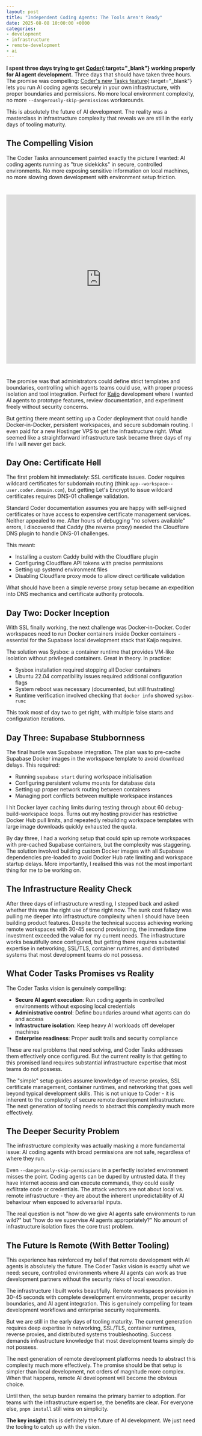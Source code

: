 ```yaml
---
layout: post
title: "Independent Coding Agents: The Tools Aren't Ready"
date: 2025-08-08 10:00:00 +0000
categories:
- development
- infrastructure
- remote-development
- ai
---
```


**I spent three days trying to get [Coder](https://coder.com){:target="_blank"} working properly for AI agent development.** Three days that should have taken three hours. The promise was compelling: [Coder's new Tasks feature](https://coder.com/blog/launch-week-2025-introducing-coder-tasks){:target="_blank"} lets you run AI coding agents securely in your own infrastructure, with proper boundaries and permissions. No more local environment complexity, no more `--dangerously-skip-permissions` workarounds.

This is absolutely the future of AI development. The reality was a masterclass in infrastructure complexity that reveals we are still in the early days of tooling maturity.

<!--more-->

## The Compelling Vision

The Coder Tasks announcement painted exactly the picture I wanted: AI coding agents running as "true sidekicks" in secure, controlled environments. No more exposing sensitive information on local machines, no more slowing down development with environment setup friction.

<div style="padding: 24px 0;">
<iframe width="100%" height="450" src="https://www.youtube.com/embed/rykDyqfHM9g" title="YouTube video player" frameborder="0" allowfullscreen></iframe>
</div>

The promise was that administrators could define strict templates and boundaries, controlling which agents teams could use, with proper process isolation and tool integration. Perfect for [Kaijo](https://kaijo.ai) development where I wanted AI agents to prototype features, review documentation, and experiment freely without security concerns.

But getting there meant setting up a Coder deployment that could handle Docker-in-Docker, persistent workspaces, and secure subdomain routing. I even paid for a new Hostinger VPS to get the infrastructure right. What seemed like a straightforward infrastructure task became three days of my life I will never get back.

## Day One: Certificate Hell

The first problem hit immediately: SSL certificate issues. Coder requires wildcard certificates for subdomain routing (think `app--workspace--user.coder.domain.com`), but getting Let's Encrypt to issue wildcard certificates requires DNS-01 challenge validation.

Standard Coder documentation assumes you are happy with self-signed certificates or have access to expensive certificate management services. Neither appealed to me. After hours of debugging "no solvers available" errors, I discovered that Caddy (the reverse proxy) needed the Cloudflare DNS plugin to handle DNS-01 challenges.

This meant:
- Installing a custom Caddy build with the Cloudflare plugin
- Configuring Cloudflare API tokens with precise permissions  
- Setting up systemd environment files
- Disabling Cloudflare proxy mode to allow direct certificate validation

What should have been a simple reverse proxy setup became an expedition into DNS mechanics and certificate authority protocols.

## Day Two: Docker Inception

With SSL finally working, the next challenge was Docker-in-Docker. Coder workspaces need to run Docker containers inside Docker containers - essential for the Supabase local development stack that Kaijo requires.

The solution was Sysbox: a container runtime that provides VM-like isolation without privileged containers. Great in theory. In practice:

- Sysbox installation required stopping all Docker containers
- Ubuntu 22.04 compatibility issues required additional configuration flags
- System reboot was necessary (documented, but still frustrating)
- Runtime verification involved checking that `docker info` showed `sysbox-runc`

This took most of day two to get right, with multiple false starts and configuration iterations.

## Day Three: Supabase Stubbornness  

The final hurdle was Supabase integration. The plan was to pre-cache Supabase Docker images in the workspace template to avoid download delays. This required:

- Running `supabase start` during workspace initialisation
- Configuring persistent volume mounts for database data
- Setting up proper network routing between containers
- Managing port conflicts between multiple workspace instances

I hit Docker layer caching limits during testing through about 60 debug-build-workspace loops. Turns out my hosting provider has restrictive Docker Hub pull limits, and repeatedly rebuilding workspace templates with large image downloads quickly exhausted the quota.

By day three, I had a working setup that could spin up remote workspaces with pre-cached Supabase containers, but the complexity was staggering. The solution involved building custom Docker images with all Supabase dependencies pre-loaded to avoid Docker Hub rate limiting and workspace startup delays. More importantly, I realised this was not the most important thing for me to be working on.

## The Infrastructure Reality Check

After three days of infrastructure wrestling, I stepped back and asked whether this was the right use of time right now. The sunk cost fallacy was pulling me deeper into infrastructure complexity when I should have been building product features. Despite the technical success achieving working remote workspaces with 30-45 second provisioning, the immediate time investment exceeded the value for my current needs. The infrastructure works beautifully once configured, but getting there requires substantial expertise in networking, SSL/TLS, container runtimes, and distributed systems that most development teams do not possess.

## What Coder Tasks Promises vs Reality

The Coder Tasks vision is genuinely compelling:

- **Secure AI agent execution**: Run coding agents in controlled environments without exposing local credentials
- **Administrative control**: Define boundaries around what agents can do and access  
- **Infrastructure isolation**: Keep heavy AI workloads off developer machines
- **Enterprise readiness**: Proper audit trails and security compliance

These are real problems that need solving, and Coder Tasks addresses them effectively once configured. But the current reality is that getting to this promised land requires substantial infrastructure expertise that most teams do not possess.

The "simple" setup guides assume knowledge of reverse proxies, SSL certificate management, container runtimes, and networking that goes well beyond typical development skills. This is not unique to Coder - it is inherent to the complexity of secure remote development infrastructure. The next generation of tooling needs to abstract this complexity much more effectively.

## The Deeper Security Problem

The infrastructure complexity was actually masking a more fundamental issue: AI coding agents with broad permissions are not safe, regardless of where they run.

Even `--dangerously-skip-permissions` in a perfectly isolated environment misses the point. Coding agents can be duped by untrusted data. If they have internet access and can execute commands, they could easily exfiltrate code or credentials. The attack vectors are not about local vs. remote infrastructure - they are about the inherent unpredictability of AI behaviour when exposed to adversarial inputs.

The real question is not "how do we give AI agents safe environments to run wild?" but "how do we supervise AI agents appropriately?" No amount of infrastructure isolation fixes the core trust problem.


## The Future Is Remote (With Better Tooling)

This experience has reinforced my belief that remote development with AI agents is absolutely the future. The Coder Tasks vision is exactly what we need: secure, controlled environments where AI agents can work as true development partners without the security risks of local execution.

The infrastructure I built works beautifully. Remote workspaces provision in 30-45 seconds with complete development environments, proper security boundaries, and AI agent integration. This is genuinely compelling for team development workflows and enterprise security requirements.

But we are still in the early days of tooling maturity. The current generation requires deep expertise in networking, SSL/TLS, container runtimes, reverse proxies, and distributed systems troubleshooting. Success demands infrastructure knowledge that most development teams simply do not possess.

The next generation of remote development platforms needs to abstract this complexity much more effectively. The promise should be that setup is simpler than local development, not orders of magnitude more complex. When that happens, remote AI development will become the obvious choice.

Until then, the setup burden remains the primary barrier to adoption. For teams with the infrastructure expertise, the benefits are clear. For everyone else, `pnpm install` still wins on simplicity.

**The key insight**: this is definitely the future of AI development. We just need the tooling to catch up with the vision.
